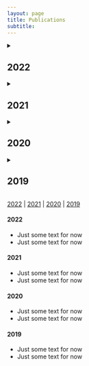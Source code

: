 ```yaml
---
layout: page
title: Publications
subtitle: 
---
```


<!-- This is for drop-downable headers -->
<details>
  <summary><h2>2022</h2></summary>
<br>
<!--   Need this line empty to go back to markdown, if thats what we want -->
- Just some text for now
- Just some text for now
</details>


<!-- This is for drop-downable headers -->
<details>
  <summary><h2>2021</h2></summary>
<br>
<!--   Need this line empty to go back to markdown, if thats what we want -->
- Just some text for now
- Just some text for now
</details>



<!-- This is for drop-downable headers -->
<details>
  <summary><h2>2020</h2></summary>
<br>
<!--   Need this line empty to go back to markdown, if thats what we want -->
- Just some text for now
- Just some text for now
</details>



<!-- This is for drop-downable headers -->
<details>
  <summary><h2>2019</h2></summary>
<br>
<!--   Need this line empty to go back to markdown, if thats what we want -->
- Just some text for now
- Just some text for now
</details>


[2022](#2022) | [2021](#2021) | [2020](#2020) | [2019](#2019)

#### 2022 
- Just some text for now
- Just some text for now

#### 2021 
- Just some text for now
- Just some text for now

#### 2020 
- Just some text for now
- Just some text for now

#### 2019 
- Just some text for now
- Just some text for now
